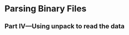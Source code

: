 Parsing Binary Files
====================

Part IV—Using unpack to read the data
-------------------------------------

